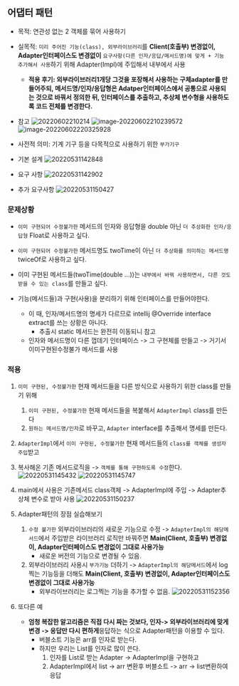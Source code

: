 ## 어댑터 패턴
- 목적: 연관성 없는 2 객체를 묶어 사용하기
- 실목적: `미리 주어진 기능(class), 외부라이브러리`를 **Client(호출부) 변경없이, Adapter인터페이스도 변경없이** `요구사항(다른 인자/응답/메서드명)에 맞게 + 기능 추가해서 사용`하기 위해 Adapter(Impl)에 주입해서 내부에서 사용
	- **적용 후기: 외부라이브러리1개당 그것을 포장해서 사용하는 구체adapter를 만들어주되, 메서드명/인자/응답형은 Adatper인터페이스에서 공통으로 사용되는 것으로 바꿔서 정의한 뒤, 인터페이스를 추출하고, 추상체 변수형을 사용하도록 코드 전체를 변경한다.**

- 참고
	![20220602210214](https://raw.githubusercontent.com/is2js/screenshots/main/20220602210214.png)
	![image-20220602210239572](https://raw.githubusercontent.com/is2js/screenshots/main/image-20220602210239572.png)
	![image-20220602220325928](https://raw.githubusercontent.com/is2js/screenshots/main/image-20220602220325928.png)


- 사전적 의미: 기계 기구 등을 다목적으로 사용하기 위한 `부가기구`
- 기본 설계
	![20220531142848](https://raw.githubusercontent.com/is2js/screenshots/main/20220531142848.png)
- 요구 사항
	![20220531142902](https://raw.githubusercontent.com/is2js/screenshots/main/20220531142902.png)
- 추가 요구사항
	![20220531150427](https://raw.githubusercontent.com/is2js/screenshots/main/20220531150427.png)

### 문제상황
- `이미 구현되어 수정불가한` 메서드의 인자와 응답형을 double 아닌 `더 추상화한 인자/응답형` Float로 사용하고 싶다.
- `이미 구현되어 수정불가한` 메서드명도 twoTime이 아닌 `더 추상화를 의미하는 메서드명` twiceOf로 사용하고 싶다.
- 이미 구현된 메서드들(twoTime(double ...))는 `내부에서 바꿔 사용하면서, 다른 것도 받을 수 있는 class`를 만들고 싶다.

- 기능(메서드들)과 구현(사용)을 분리하기 위해 인터페이스를 만들어야한다.
	- 이 때, 인자/메서드명의 명세가 다르므로 intellij @Override interface extract를 쓰는 상황은 아니다. 
		- 추출시 static 메서드는 완전히 이동되니 참고
	- 인자와 메서드명이 다른 껍데기 인터페이스 -> 그 구현체를 만들고 -> 거기서 이미구현된수정불가 메서드를 사용

### 적용
1. `이미 구현된, 수정불가한` 현재 메서드들을 다른 방식으로 사용하기 위한 class를 만들기 위해
	1. `이미 구현된, 수정불가한` 현재 메서드들을 복붙해서 `AdapterImpl` class를 만든다
	2. `원하는 메서드명/인자`로 바꾸고,  `Adapter` interface를 추출해서 명세를 만든다.
2. `AdapterImpl`에서 `이미 구현된, 수정불가한` 현재 메서드들의 `class를 객체를 생성자 주입`받고
3. 복사해온 기존 메서드로직을 -> `객체를 통해 구현하도록 수정`한다.
	![20220531145432](https://raw.githubusercontent.com/is2js/screenshots/main/20220531145432.png)
	![20220531145747](https://raw.githubusercontent.com/is2js/screenshots/main/20220531145747.png)

4. main에서 사용은 기존메서드 class객체 -> AdapterImpl에 주입 -> Adapter추상체 변수로 받아 사용
	![20220531150237](https://raw.githubusercontent.com/is2js/screenshots/main/20220531150237.png)

5. Adapter패턴의 장점 실습해보기
	1. `수정 불가한` 외부라이브러리의 새로운 기능으로 수정 -> `AdapterImpl의 해당메서드`에서 주입받은 라이브러리 로직만 바꿔주면 **Main(Client, 호출부) 변경없이, Adapter인터페이스도 변경없이 그대로 사용가능**
		- 새로운 버전의 기능으로 변경될 수 있음.
	2. 외부라이브러리 사용시 `부가기능` 더하기 -> `AdapterImpl의 해당메서드`에서 log찍는 기능등을 더해도 **Main(Client, 호출부) 변경없이, Adapter인터페이스도 변경없이 그대로 사용가능**
		- 외부라이브러리는 로그찍는 기능을 추가할 수 없음.
	![20220531152356](https://raw.githubusercontent.com/is2js/screenshots/main/20220531152356.png)

6. 또다른 예
	- **엄청 복잡한 알고리즘은 직접 다시 짜는 것보다, 인자-> 외부라이브러리에 맞게 변경 -> 응답만 다시 편하게**응답하는 식으로 Adapter패턴을 이용할 수 있다.
		- 버블소트 기능은 arr를 인자로 받는다.
		- 하지만 우리는 List를 인자로 많이 쓴다.
			1. 인자를 List로 받는 Adapter -> AdapterImpl을 구현하고
			2. AdapterImpl에서 list -> arr 변환후 버블소트 -> arr -> list변환하여 응답